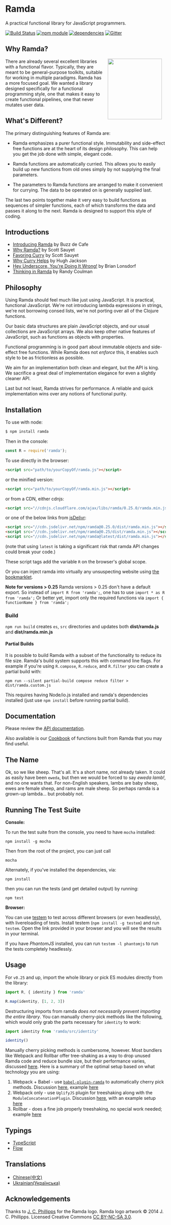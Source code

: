 Ramda
=============

A practical functional library for JavaScript programmers.

[![Build Status](https://travis-ci.org/ramda/ramda.svg?branch=master)](https://travis-ci.org/ramda/ramda)
[![npm module](https://badge.fury.io/js/ramda.svg)](https://www.npmjs.org/package/ramda)
[![dependencies](https://david-dm.org/ramda/ramda.svg)](https://david-dm.org/ramda/ramda)
[![Gitter](https://badges.gitter.im/Join_Chat.svg)](https://gitter.im/ramda/ramda?utm_source=badge&utm_medium=badge&utm_campaign=pr-badge&utm_content=badge)



Why Ramda?
----------

<img src="http://ramda.jcphillipps.com/logo/ramdaFilled_200x235.png" 
     width="170" height="190" align="right" hspace="12" />

There are already several excellent libraries with a functional flavor. Typically, they are meant to be general-purpose toolkits, suitable for working in multiple paradigms. Ramda has a more focused goal. We wanted a library designed specifically for a functional programming style, one that makes it easy to create functional pipelines, one that never mutates user data. 



What's Different?
-----------------

The primary distinguishing features of Ramda are:

* Ramda emphasizes a purer functional style. Immutability and side-effect free functions 
  are at the heart of its design philosophy. This can help you get the job done with simple, 
  elegant code.

* Ramda functions are automatically curried. This allows you to easily build up new functions 
  from old ones simply by not supplying the final parameters.

* The parameters to Ramda functions are arranged to make it convenient for currying. The data 
  to be operated on is generally supplied last.

The last two points together make it very easy to build functions as sequences of simpler functions, each of which transforms the data and passes it along to the next. Ramda is designed to support this style of coding.



Introductions
-------------

* [Introducing Ramda](http://buzzdecafe.github.io/code/2014/05/16/introducing-ramda) by Buzz de Cafe
* [Why Ramda?](http://fr.umio.us/why-ramda/) by Scott Sauyet
* [Favoring Curry](http://fr.umio.us/favoring-curry/) by Scott Sauyet
* [Why Curry Helps](https://hughfdjackson.com/javascript/why-curry-helps/) by Hugh Jackson
* [Hey Underscore, You're Doing It Wrong!](https://www.youtube.com/watch?v=m3svKOdZijA&app=desktop) by Brian Lonsdorf
* [Thinking in Ramda](http://randycoulman.com/blog/categories/thinking-in-ramda) by Randy Coulman



Philosophy
----------
Using Ramda should feel much like just using JavaScript.
It is practical, functional JavaScript. We're not introducing
lambda expressions in strings, we're not borrowing consed 
lists, we're not porting over all of the Clojure functions.

Our basic data structures are plain JavaScript objects, and our
usual collections are JavaScript arrays. We also keep other
native features of JavaScript, such as functions as objects
with properties.

Functional programming is in good part about immutable objects and 
side-effect free functions. While Ramda does not *enforce* this, it
enables such style to be as frictionless as possible.

We aim for an implementation both clean and elegant, but the API is king.
We sacrifice a great deal of implementation elegance for even a slightly
cleaner API.

Last but not least, Ramda strives for performance. A reliable and quick
implementation wins over any notions of functional purity.



Installation
------------

To use with node:

```bash
$ npm install ramda
```

Then in the console:

```javascript
const R = require('ramda');
```

To use directly in the browser:

```html
<script src="path/to/yourCopyOf/ramda.js"></script>
```

or the minified version:

```html
<script src="path/to/yourCopyOf/ramda.min.js"></script>
```

or from a CDN, either cdnjs:

```html
<script src="//cdnjs.cloudflare.com/ajax/libs/ramda/0.25.0/ramda.min.js"></script>
```

or one of the below links from [jsDelivr](http://jsdelivr.com):

```html
<script src="//cdn.jsdelivr.net/npm/ramda@0.25.0/dist/ramda.min.js"></script>
<script src="//cdn.jsdelivr.net/npm/ramda@0.25/dist/ramda.min.js"></script>
<script src="//cdn.jsdelivr.net/npm/ramda@latest/dist/ramda.min.js"></script>
```

(note that using `latest` is taking a significant risk that ramda API changes could break your code.)

These script tags add the variable `R` on the browser's global scope.

Or you can inject ramda into virtually any unsuspecting website using [the bookmarklet](https://github.com/ramda/ramda/blob/master/BOOKMARKLET.md).

**Note for versions > 0.25**
Ramda versions > 0.25 don't have a default export.
So instead of `import R from 'ramda';`, one has to use `import * as R from 'ramda';`
Or better yet, import only the required functions via `import { functionName } from 'ramda';`

### Build

`npm run build` creates `es`, `src` directories and updates both __dist/ramda.js__ and __dist/ramda.min.js__

#### Partial Builds

It is possible to build Ramda with a subset of the functionality to reduce its file size. Ramda's build system supports this with command line flags. For example if you're using `R.compose`, `R.reduce`, and `R.filter` you can create a partial build with:

    npm run --silent partial-build compose reduce filter > dist/ramda.custom.js

This requires having Node/io.js installed and ramda's dependencies installed (just use `npm install` before running partial build). 



Documentation
-------------

Please review the [API documentation](http://ramdajs.com/docs/).

Also available is our [Cookbook](https://github.com/ramda/ramda/wiki/Cookbook) of functions built from Ramda that you may find useful.


The Name
--------

Ok, so we like sheep.  That's all.  It's a short name, not already 
taken.  It could as easily have been `eweda`, but then we would be 
forced to say _eweda lamb!_, and no one wants that.  For non-English 
speakers, lambs are baby sheep, ewes are female sheep, and rams are male 
sheep.  So perhaps ramda is a grown-up lambda... but probably not.




Running The Test Suite
----------------------

**Console:**

To run the test suite from the console, you need to have `mocha` installed:

    npm install -g mocha

Then from the root of the project, you can just call

    mocha

Alternately, if you've installed the dependencies, via:

    npm install

then you can run the tests (and get detailed output) by running:

    npm test

**Browser:**

You can use [testem](https://github.com/airportyh/testem) to
test across different browsers (or even headlessly), with livereloading of
tests. Install testem (`npm install -g testem`) and run `testem`. Open the
link provided in your browser and you will see the results in your terminal.

If you have _PhantomJS_ installed, you can run `testem -l phantomjs` to run the
tests completely headlessly.


Usage
-----------------

For `v0.25` and up, import the whole library or pick ES modules directly from the library:

```js
import R, { identity } from 'ramda'

R.map(identity, [1, 2, 3])
```

Destructuring imports from ramda *does not necessarily prevent importing the entire library*. You can manually cherry-pick methods like the following, which would only grab the parts necessary for `identity` to work:

```js
import identity from 'ramda/src/identity'

identity()
```

Manually cherry picking methods is cumbersome, however. Most bundlers like Webpack and Rollbar offer tree-shaking as a way to drop unused Ramda code and reduce bundle size, but their performance varies, discussed [here](https://github.com/scabbiaza/ramda-webpack-tree-shaking-examples). Here is a summary of the optimal setup based on what technology you are using:

1. Webpack + Babel - use [`babel-plugin-ramda`](https://github.com/megawac/babel-plugin-ramda) to automatically cherry pick methods. Discussion [here](http://www.andrewsouthpaw.com/2018/01/19/ramda-tree-shaking-not-supported-out-of-the-box/), example [here](https://github.com/AndrewSouthpaw/ramda-webpack-tree-shaking-examples/blob/master/07-webpack-babel-plugin-ramda/package.json)
1. Webpack only - use `UglifyJS` plugin for treeshaking along with the `ModuleConcatenationPlugin`. Discussion [here](https://github.com/ramda/ramda/issues/2355), with an example setup [here](https://github.com/scabbiaza/ramda-webpack-tree-shaking-examples/blob/master/06-webpack-scope-hoisted/webpack.config.js)
1. Rollbar - does a fine job properly treeshaking, no special work needed; example [here](https://github.com/scabbiaza/ramda-webpack-tree-shaking-examples/blob/master/07-rollup-ramda-tree-shaking/rollup.config.js)


Typings
-----------------

- [TypeScript](https://github.com/types/npm-ramda/)
- [Flow](https://github.com/flowtype/flow-typed/tree/master/definitions/npm/ramda_v0.x.x)




Translations
-----------------

- [Chinese(中文)](http://ramda.cn/)
- [Ukrainian(Українська)](https://github.com/ivanzusko/ramda)



Acknowledgements
-----------------

Thanks to [J. C. Phillipps](http://www.jcphillipps.com) for the Ramda logo.
Ramda logo artwork &copy; 2014 J. C. Phillipps. Licensed Creative Commons 
[CC BY-NC-SA 3.0](http://creativecommons.org/licenses/by-nc-sa/3.0/).
